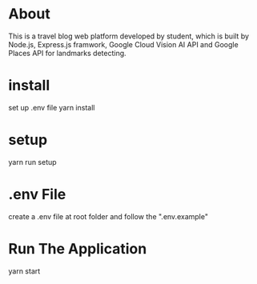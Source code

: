 # About
This is a travel blog web platform developed by student, 
which is built by Node.js, Express.js framwork, Google Cloud Vision AI API and Google Places API for landmarks detecting.

# install
set up .env file
yarn install

# setup
yarn run setup

# .env File
create a .env file at root folder and follow the ".env.example"

# Run The Application
yarn start
